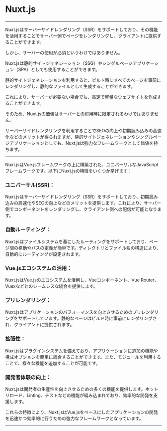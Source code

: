 # Nuxt.js
### 

---

Nuxt.jsはサーバーサイドレンダリング（SSR）をサポートしており、その機能を活用することでサーバー側でページをレンダリングし、クライアントに提供することができます。

しかし、サーバーの使用が必須というわけではありません。

Nuxt.jsは静的サイトジェネレーション（SSG）やシングルページアプリケーション（SPA）としても使用することができます。

静的サイトジェネレーションを利用すると、ビルド時にすべてのページを事前にレンダリングし、静的なファイルとして生成することができます。

これにより、サーバーが必要ない場合でも、高速で軽量なウェブサイトを作成することができます。

そのため、Nuxt.jsの価値はサーバーとの併用時に限定されるわけではありません。

サーバーサイドレンダリングを利用することでSEOの向上や初期読み込みの高速化などのメリットが得られますが、静的サイトジェネレーションやシングルページアプリケーションとしても、Nuxt.jsは強力なフレームワークとして価値を持ちます。

---

Nuxt.jsはVue.jsフレームワークの上に構築された、ユニバーサルなJavaScriptフレームワークです。以下にNuxt.jsの特徴をいくつか挙げます：

### ユニバーサル(SSR)： 
Nuxt.jsはサーバーサイドレンダリング（SSR）をサポートしており、初期読み込みの高速化やSEOの向上などのメリットを提供します。これにより、サーバー側でコンポーネントをレンダリングし、クライアント側への配信が可能となります。
### 自動ルーティング： 
Nuxt.jsはファイルシステムを基にしたルーティングをサポートしており、ページ間の移動やパスの定義が簡単です。ディレクトリとファイル名の構造により、自動的にルーティングが設定されます。
### Vue.jsエコシステムの活用： 
Nuxt.jsはVue.jsのエコシステムを活用し、Vueコンポーネント、Vue Router、Vuexなどとのシームレスな統合を提供します。
### プリレンダリング： 
Nuxt.jsはアプリケーションのパフォーマンスを向上させるためのプリレンダリングをサポートしています。静的なページはビルド時に事前にレンダリングされ、クライアントに提供されます。
### 拡張性： 
Nuxt.jsはプラグインシステムを備えており、アプリケーションに追加の機能や構成オプションを簡単に統合することができます。また、モジュールを利用することで、様々な機能を追加することが可能です。
### 開発者体験の向上： 
Nuxt.jsは開発者の生産性を向上させるための多くの機能を提供します。ホットリロード、Linting、テストなどの機能が組み込まれており、効率的な開発を支援します。

これらの特徴により、Nuxt.jsはVue.jsをベースにしたアプリケーションの開発を迅速かつ効率的に行うための強力なフレームワークとなっています。







---
